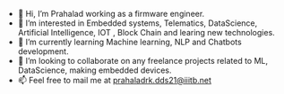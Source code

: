 - 👋 Hi, I’m Prahalad working as a firmware engineer.
- 👀 I’m interested in Embedded systems, Telematics, DataScience, Artificial Intelligence, IOT , Block Chain and learing new technologies.
- 🌱 I’m currently learning Machine learning, NLP and Chatbots development.
- 💞️ I’m looking to collaborate on any freelance projects related to ML, DataScience, making embedded devices.
- 📫 Feel free to mail me at prahaladrk.dds21@iiitb.net

<!---
prahaladRK/prahaladRK is a ✨ special ✨ repository because its `README.md` (this file) appears on your GitHub profile.
You can click the Preview link to take a look at your changes.
--->
